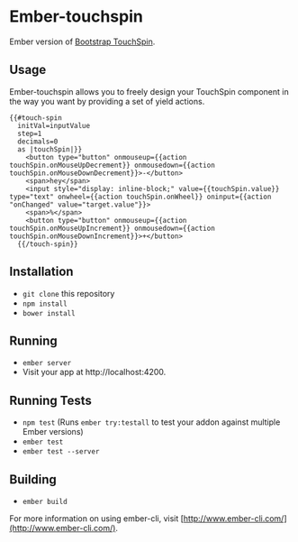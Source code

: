 # Ember-touchspin

Ember version of [Bootstrap TouchSpin](https://github.com/istvan-ujjmeszaros/bootstrap-touchspin).

## Usage

Ember-touchspin allows you to freely design your TouchSpin component in the way you want by providing a set of yield actions. 

```
{{#touch-spin
  initVal=inputValue
  step=1
  decimals=0
  as |touchSpin|}}
    <button type="button" onmouseup={{action touchSpin.onMouseUpDecrement}} onmousedown={{action touchSpin.onMouseDownDecrement}}>-</button>
    <span>hey</span>
    <input style="display: inline-block;" value={{touchSpin.value}} type="text" onwheel={{action touchSpin.onWheel}} oninput={{action "onChanged" value="target.value"}}>
    <span>%</span>
    <button type="button" onmouseup={{action touchSpin.onMouseUpIncrement}} onmousedown={{action touchSpin.onMouseDownIncrement}}>+</button>
  {{/touch-spin}}
  ```

## Installation

* `git clone` this repository
* `npm install`
* `bower install`

## Running

* `ember server`
* Visit your app at http://localhost:4200.

## Running Tests

* `npm test` (Runs `ember try:testall` to test your addon against multiple Ember versions)
* `ember test`
* `ember test --server`

## Building

* `ember build`

For more information on using ember-cli, visit [http://www.ember-cli.com/](http://www.ember-cli.com/).
